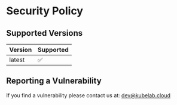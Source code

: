 # Security Policy

## Supported Versions

| Version | Supported          |
| ------- | ------------------ |
| latest  | :white_check_mark: |

## Reporting a Vulnerability

If you find a vulnerability please contact us at: dev@kubelab.cloud